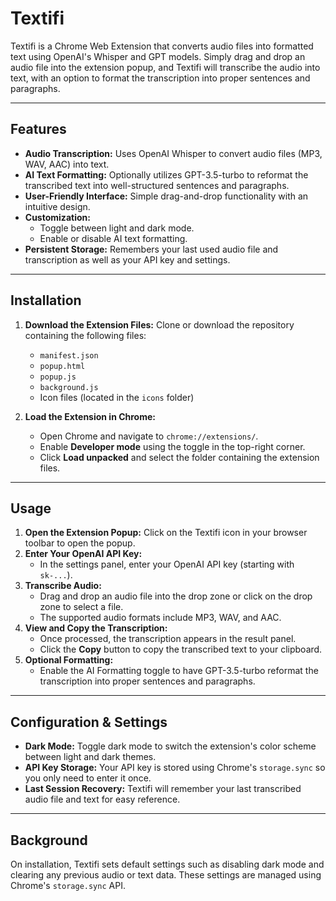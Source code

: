 # Textifi

Textifi is a Chrome Web Extension that converts audio files into formatted text using OpenAI's Whisper and GPT models. Simply drag and drop an audio file into the extension popup, and Textifi will transcribe the audio into text, with an option to format the transcription into proper sentences and paragraphs.

---

## Features

- **Audio Transcription:** Uses OpenAI Whisper to convert audio files (MP3, WAV, AAC) into text.
- **AI Text Formatting:** Optionally utilizes GPT-3.5-turbo to reformat the transcribed text into well-structured sentences and paragraphs.
- **User-Friendly Interface:** Simple drag-and-drop functionality with an intuitive design.
- **Customization:** 
  - Toggle between light and dark mode.
  - Enable or disable AI text formatting.
- **Persistent Storage:** Remembers your last used audio file and transcription as well as your API key and settings.

---

## Installation

1. **Download the Extension Files:** Clone or download the repository containing the following files:
   - `manifest.json`
   - `popup.html`
   - `popup.js`
   - `background.js`
   - Icon files (located in the `icons` folder)

2. **Load the Extension in Chrome:**
   - Open Chrome and navigate to `chrome://extensions/`.
   - Enable **Developer mode** using the toggle in the top-right corner.
   - Click **Load unpacked** and select the folder containing the extension files.

---

## Usage

1. **Open the Extension Popup:** Click on the Textifi icon in your browser toolbar to open the popup.
2. **Enter Your OpenAI API Key:** 
   - In the settings panel, enter your OpenAI API key (starting with `sk-...`).
3. **Transcribe Audio:**
   - Drag and drop an audio file into the drop zone or click on the drop zone to select a file.
   - The supported audio formats include MP3, WAV, and AAC.
4. **View and Copy the Transcription:**
   - Once processed, the transcription appears in the result panel.
   - Click the **Copy** button to copy the transcribed text to your clipboard.
5. **Optional Formatting:**
   - Enable the AI Formatting toggle to have GPT-3.5-turbo reformat the transcription into proper sentences and paragraphs.

---

## Configuration & Settings

- **Dark Mode:** Toggle dark mode to switch the extension's color scheme between light and dark themes.
- **API Key Storage:** Your API key is stored using Chrome's `storage.sync` so you only need to enter it once.
- **Last Session Recovery:** Textifi will remember your last transcribed audio file and text for easy reference.

---

## Background

On installation, Textifi sets default settings such as disabling dark mode and clearing any previous audio or text data. These settings are managed using Chrome's `storage.sync` API.

